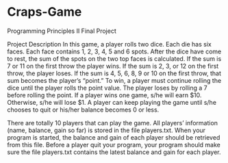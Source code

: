 # Craps-Game
Programming Principles II Final Project

Project Description
In this game, a player rolls two dice. Each die has six faces.
Each face contains 1, 2, 3, 4, 5 and 6 spots. After the dice have come to rest, the sum of
the spots on the two top faces is calculated. If the sum is 7 or 11 on the first throw the
player wins. If the sum is 2, 3, or 12 on the first throw, the player loses. If the sum is 4, 5,
6, 8, 9 or 10 on the first throw, that sum becomes the player’s “point.” To win, a player
must continue rolling the dice until the player rolls the point value. The player loses by
rolling a 7 before rolling the point.
If a player wins one game, s/he will earn $10. Otherwise, s/he will lose $1. A player can
keep playing the game until s/he chooses to quit or his/her balance becomes 0 or less. 

There are totally 10 players that can play the game. All players’ information (name,
balance, gain so far) is stored in the file players.txt. When your program is started, the balance and gain of each player should be
retrieved from this file. Before a player quit your program, your program should make
sure the file players.txt contains the latest balance and gain for each player. 
